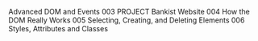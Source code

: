 Advanced DOM and Events
003 PROJECT Bankist Website
004 How the DOM Really Works
005 Selecting, Creating, and Deleting Elements
006 Styles, Attributes and Classes
